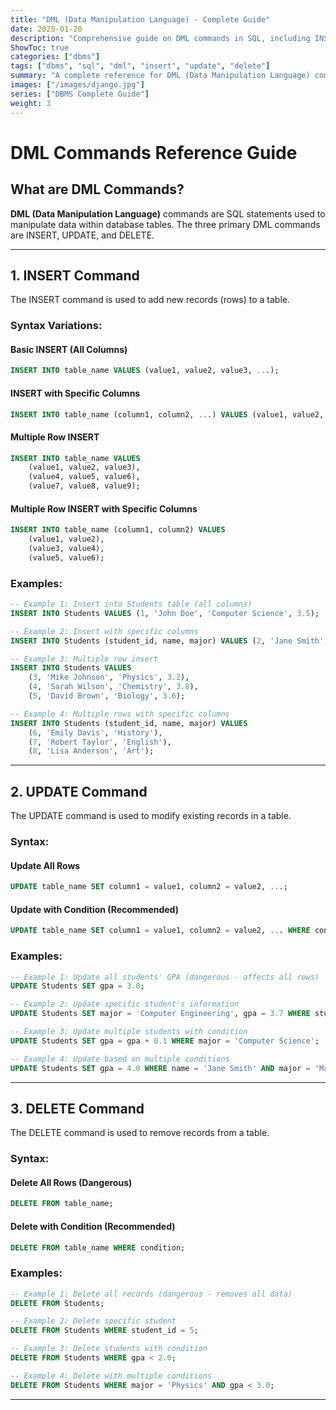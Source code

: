 ```yaml
---
title: "DML (Data Manipulation Language) - Complete Guide"
date: 2025-01-20
description: "Comprehensive guide on DML commands in SQL, including INSERT, UPDATE, and DELETE operations with practical examples and best practices."
ShowToc: true
categories: ["dbms"]
tags: ["dbms", "sql", "dml", "insert", "update", "delete"]
summary: "A complete reference for DML (Data Manipulation Language) commands covering INSERT, UPDATE, and DELETE operations with detailed examples."
images: ["/images/django.jpg"]
series: ["DBMS Complete Guide"]
weight: 3
---
```


# DML Commands Reference Guide

## What are DML Commands?

**DML (Data Manipulation Language)** commands are SQL statements used to manipulate data within database tables. The three primary DML commands are INSERT, UPDATE, and DELETE.

---

## 1. INSERT Command

The INSERT command is used to add new records (rows) to a table.

### Syntax Variations:

#### Basic INSERT (All Columns)
```sql
INSERT INTO table_name VALUES (value1, value2, value3, ...);
```

#### INSERT with Specific Columns
```sql
INSERT INTO table_name (column1, column2, ...) VALUES (value1, value2, ...);
```

#### Multiple Row INSERT
```sql
INSERT INTO table_name VALUES 
    (value1, value2, value3),
    (value4, value5, value6),
    (value7, value8, value9);
```

#### Multiple Row INSERT with Specific Columns
```sql
INSERT INTO table_name (column1, column2) VALUES 
    (value1, value2),
    (value3, value4),
    (value5, value6);
```

### Examples:

```sql
-- Example 1: Insert into Students table (all columns)
INSERT INTO Students VALUES (1, 'John Doe', 'Computer Science', 3.5);

-- Example 2: Insert with specific columns
INSERT INTO Students (student_id, name, major) VALUES (2, 'Jane Smith', 'Mathematics');

-- Example 3: Multiple row insert
INSERT INTO Students VALUES 
    (3, 'Mike Johnson', 'Physics', 3.2),
    (4, 'Sarah Wilson', 'Chemistry', 3.8),
    (5, 'David Brown', 'Biology', 3.6);

-- Example 4: Multiple rows with specific columns
INSERT INTO Students (student_id, name, major) VALUES 
    (6, 'Emily Davis', 'History'),
    (7, 'Robert Taylor', 'English'),
    (8, 'Lisa Anderson', 'Art');
```

---

## 2. UPDATE Command

The UPDATE command is used to modify existing records in a table.

### Syntax:

#### Update All Rows
```sql
UPDATE table_name SET column1 = value1, column2 = value2, ...;
```

#### Update with Condition (Recommended)
```sql
UPDATE table_name SET column1 = value1, column2 = value2, ... WHERE condition;
```

### Examples:

```sql
-- Example 1: Update all students' GPA (dangerous - affects all rows)
UPDATE Students SET gpa = 3.0;

-- Example 2: Update specific student's information
UPDATE Students SET major = 'Computer Engineering', gpa = 3.7 WHERE student_id = 1;

-- Example 3: Update multiple students with condition
UPDATE Students SET gpa = gpa + 0.1 WHERE major = 'Computer Science';

-- Example 4: Update based on multiple conditions
UPDATE Students SET gpa = 4.0 WHERE name = 'Jane Smith' AND major = 'Mathematics';
```

---

## 3. DELETE Command

The DELETE command is used to remove records from a table.

### Syntax:

#### Delete All Rows (Dangerous)
```sql
DELETE FROM table_name;
```

#### Delete with Condition (Recommended)
```sql
DELETE FROM table_name WHERE condition;
```

### Examples:

```sql
-- Example 1: Delete all records (dangerous - removes all data)
DELETE FROM Students;

-- Example 2: Delete specific student
DELETE FROM Students WHERE student_id = 5;

-- Example 3: Delete students with condition
DELETE FROM Students WHERE gpa < 2.0;

-- Example 4: Delete with multiple conditions
DELETE FROM Students WHERE major = 'Physics' AND gpa < 3.0;
```

---


